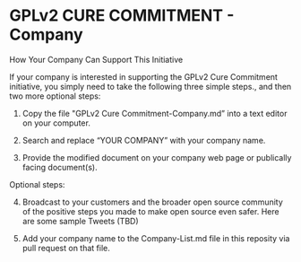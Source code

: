 # GPLv2 CURE COMMITMENT - Company
How Your Company Can Support This Initiative


If your company is interested in supporting the GPLv2 Cure Commitment initiative, you simply need to take the following three simple steps., and then two more optional steps:

1) Copy the file "GPLv2 Cure Commitment-Company.md” into a text editor on your computer.

2) Search and replace “YOUR COMPANY” with your company name.

3) Provide the modified document on your company web page or publically facing document(s). 

Optional steps:

4) Broadcast to your customers and the broader open source community of the positive steps you made to make open source even safer.  Here are some sample Tweets (TBD)

5) Add your company name to the Company-List.md file in this reposity via pull request on that file. 

